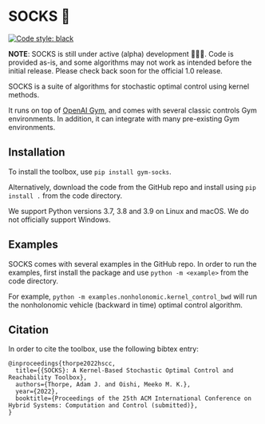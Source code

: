 # SOCKS :socks:

[![Code style: black](https://img.shields.io/badge/code%20style-black-000000.svg)](https://github.com/psf/black)

__NOTE__: SOCKS is still under active (alpha) development 🚧👷🚧. Code is provided as-is, and some algorithms may not work as intended before the initial release. Please check back soon for the official 1.0 release. 

SOCKS is a suite of algorithms for stochastic optimal control using kernel
methods.

It runs on top of [OpenAI Gym](https://gym.openai.com), and comes with several classic controls Gym environments. In addition, it can integrate with many pre-existing Gym environments.

## Installation

To install the toolbox, use `pip install gym-socks`.

Alternatively, download the code from the GitHub repo and install using `pip install .` from the code directory.

We support Python versions 3.7, 3.8 and 3.9 on Linux and macOS. We do not officially support Windows.

## Examples

SOCKS comes with several examples in the GitHub repo. In order to run the examples, first install the package and use `python -m <example>` from the code directory.

For example, `python -m examples.nonholonomic.kernel_control_bwd` will run the nonholonomic vehicle (backward in time) optimal control algorithm.

## Citation

In order to cite the toolbox, use the following bibtex entry:
```
@inproceedings{thorpe2022hscc,
  title={{SOCKS}: A Kernel-Based Stochastic Optimal Control and Reachability Toolbox},
  authors={Thorpe, Adam J. and Oishi, Meeko M. K.},
  year={2022},
  booktitle={Proceedings of the 25th ACM International Conference on Hybrid Systems: Computation and Control (submitted)},
}
```
